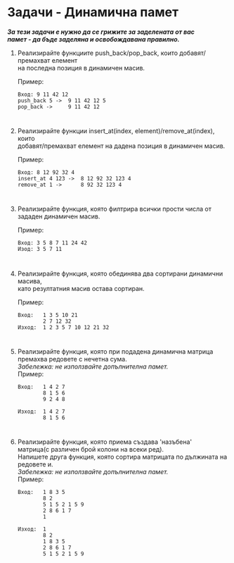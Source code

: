 # **Задачи - Динамична памет**

***За тези задачи е нужно да се грижите за заделената от вас***<br>
***памет - да бъде заделяна и освобождавана правилно.<br>***

1. Реализирайте функциите push_back/pop_back, които добавят/премахват елемент<br>
на последна позиция в динамичен масив.<br>

    Пример:
    ```
    Вход: 9 11 42 12
    push_back 5 ->  9 11 42 12 5
    pop_back ->     9 11 42 12
    ```
#
2. Реализирайте функции insert_at(index, element)/remove_at(index), които<br>
добавят/премахват елемент на дадена позиция в динамичен масив.<br>

    Пример:
    ```
    Вход: 8 12 92 32 4
    insert_at 4 123 ->  8 12 92 32 123 4
    remove_at 1 ->      8 92 32 123 4
    ```
#
3. Реализирайте функция, която филтрира всички прости числа от зададен динамичен масив.<br>

    Пример:
    ```
    Вход: 3 5 8 7 11 24 42
    Изод: 3 5 7 11
    ```
#
4. Реализирайте функция, която обединява два сортирани динамични масива,<br>
като резултатния масив остава сортиран.<br>

    Пример:
    ```
    Вход:   1 3 5 10 21
            2 7 12 32
    Изход:  1 2 3 5 7 10 12 21 32
    ```
#
5. Реализирайте функция, която при подадена динамична матрица<br>
премахва редовете с нечетна сума.<br>
*Забележка: не използвайте допълнителна памет.*<br>
    Пример:
    ```
    Вход:   1 4 2 7
            8 1 5 6
            9 2 4 8

    Изход:  1 4 2 7
            8 1 5 6
    ```
#
6. Реализирайте функция, която приема създава 'назъбена' <br>
матрица(с различен брой колони на всеки ред).<br>
Напишете друга функция, която сортира матрицата по дължината на редовете и.<br>
*Забележка: не използвайте допълнителна памет.*<br>
    Пример:
    ```
    Вход:   1 8 3 5
            8 2
            5 1 5 2 1 5 9
            2 8 6 1 7
            1

    Изход:  1
            8 2
            1 8 3 5
            2 8 6 1 7
            5 1 5 2 1 5 9
    ```
#
